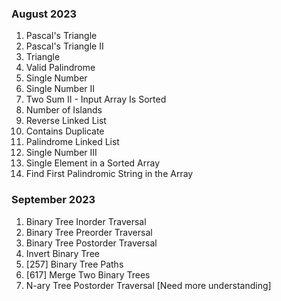### August 2023
1. Pascal's Triangle
2. Pascal's Triangle II
3. Triangle
4. Valid Palindrome
5. Single Number
6. Single Number II
7. Two Sum II - Input Array Is Sorted
8. Number of Islands
9. Reverse Linked List
10. Contains Duplicate
11. Palindrome Linked List
12. Single Number III
13. Single Element in a Sorted Array
14. Find First Palindromic String in the Array

### September 2023
1. Binary Tree Inorder Traversal
2. Binary Tree Preorder Traversal
3. Binary Tree Postorder Traversal
4. Invert Binary Tree
5. [257] Binary Tree Paths
6. [617] Merge Two Binary Trees
7. N-ary Tree Postorder Traversal [Need more understanding]